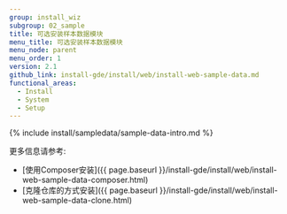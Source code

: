 ```yaml
---
group: install_wiz
subgroup: 02_sample
title: 可选安装样本数据模块
menu_title: 可选安装样本数据模块
menu_node: parent
menu_order: 1
version: 2.1
github_link: install-gde/install/web/install-web-sample-data.md
functional_areas:
  - Install
  - System
  - Setup
---
```


{% include install/sampledata/sample-data-intro.md %}

更多信息请参考:

*	[使用Composer安装]({{ page.baseurl }}/install-gde/install/web/install-web-sample-data-composer.html)
*	[克隆仓库的方式安装]({{ page.baseurl }}/install-gde/install/web/install-web-sample-data-clone.html)
